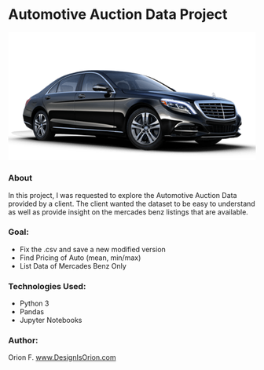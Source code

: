 # Automotive Auction Data Project 

<img src="https://github.com/DesignisOrion/Automotive-Car-Auction-/blob/main/images/benz.png">



### About
In this project, I was requested to explore the Automotive Auction Data provided by a client. The client wanted the dataset to be easy to understand as well as provide insight on the mercades benz listings that are available. 

### Goal: 
- Fix the .csv and save a new modified version
- Find Pricing of Auto (mean, min/max)
- List Data of Mercades Benz Only

### Technologies Used:
- Python 3
- Pandas
- Jupyter Notebooks

### Author: 
Orion F.
www.DesignIsOrion.com
